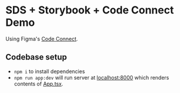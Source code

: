 # SDS + Storybook + Code Connect Demo

Using Figma's [Code Connect](https://github.com/figma/code-connect).

## Codebase setup

- `npm i` to install dependencies
- `npm run app:dev` will run server at [localhost:8000](http://localhost:8000) which renders contents of [App.tsx](src/App.tsx).
